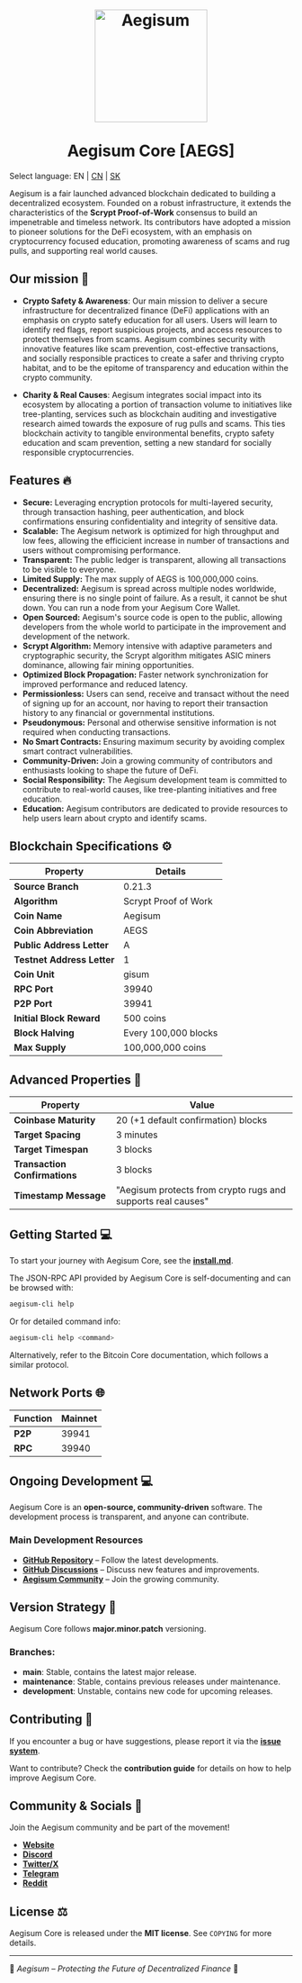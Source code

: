<h1 align="center">
<img src="https://aegisum.com/aegs.png" alt="Aegisum" width="200"/>
<br/><br/>
Aegisum Core [AEGS]
</h1>

Select language: EN | [CN](./README_zh_CN.md) | [SK](./README_sk_SK.md)

Aegisum is a fair launched advanced blockchain dedicated to building a decentralized ecosystem. Founded on a robust infrastructure, it extends the characteristics of the  **Scrypt Proof-of-Work** consensus to build an impenetrable and timeless network. Its contributors have adopted a mission to pioneer solutions for the DeFi ecosystem, with an emphasis on cryptocurrency focused education, promoting awareness of scams and rug pulls, and supporting real world causes.

## Our mission 🎯

- **Crypto Safety & Awareness**: Our main mission to deliver a secure infrastructure for decentralized finance (DeFi) applications with an emphasis on crypto satefy education for all users. Users will learn to identify red flags, report suspicious projects, and access resources to protect themselves from scams. Aegisum combines security with innovative features like scam prevention, cost-effective transactions, and socially responsible practices to create a safer and thriving crypto habitat, and to be the epitome of transparency and education within the crypto community.
  
- **Charity & Real Causes**: Aegisum integrates social impact into its ecosystem by allocating a portion of transaction volume to initiatives like tree-planting, services such as blockchain auditing and investigative research aimed towards the exposure of rug pulls and scams. This ties blockchain activity to tangible environmental benefits, crypto safety education and scam prevention, setting a new standard for socially responsible cryptocurrencies.
  
## Features 🔥

- **Secure:** Leveraging encryption protocols for multi-layered security, through transaction hashing, peer authentication, and block confirmations ensuring confidentiality and integrity of sensitive data.
- **Scalable:** The Aegisum network is optimized for high throughput and low fees, allowing the efficicient increase in number of transactions and users without compromising performance.
- **Transparent:** The public ledger is transparent, allowing all transactions to be visible to everyone.
- **Limited Supply:** The max supply of AEGS is 100,000,000 coins.
- **Decentralized:** Aegisum is spread across multiple nodes worldwide, ensuring there is no single point of failure. As a result, it cannot be shut down. You can run a node from your Aegisum Core Wallet.
- **Open Sourced:** Aegisum's source code is open to the public, allowing developers from the whole world to participate in the improvement and development of the network.
- **Scrypt Algorithm:** Memory intensive with adaptive parameters and cryptographic security, the Scrypt algorithm mitigates ASIC miners dominance, allowing fair mining opportunities.
- **Optimized Block Propagation:** Faster network synchronization for improved performance and reduced latency.
- **Permissionless:** Users can send, receive and transact without the need of signing up for an account, nor having to report their transaction history to any financial or governmental institutions.
- **Pseudonymous:** Personal and otherwise sensitive information is not required when conducting transactions.
- **No Smart Contracts:** Ensuring maximum security by avoiding complex smart contract vulnerabilities.
- **Community-Driven:** Join a growing community of contributors and enthusiasts looking to shape the future of DeFi.
- **Social Responsibility:** The Aegisum development team is committed to contribute to real-world causes, like tree-planting initiatives and free education.
- **Education:** Aegisum contributors are dedicated to provide resources to help users learn about crypto and identify scams.

## Blockchain Specifications ⚙️

| **Property**              | **Details**                   |
|---------------------------|--------------------------------|
| **Source Branch**        | 0.21.3                         |
| **Algorithm**            | Scrypt Proof of Work          |
| **Coin Name**            | Aegisum                        |
| **Coin Abbreviation**    | AEGS                           |
| **Public Address Letter** | A                             |
| **Testnet Address Letter** | 1                           |
| **Coin Unit**            | gisum                          |
| **RPC Port**             | 39940                          |
| **P2P Port**             | 39941                          |
| **Initial Block Reward**         | 500 coins              |
| **Block Halving**        | Every 100,000 blocks           |
| **Max Supply**         | 100,000,000 coins          |

## Advanced Properties 🚀

| **Property**             | **Value**                                              |
|--------------------------|------------------------------------------------------|
| **Coinbase Maturity**   | 20 (+1 default confirmation) blocks                 |
| **Target Spacing**      | 3 minutes                                           |
| **Target Timespan**     | 3 blocks                                            |
| **Transaction Confirmations** | 3 blocks                                     |
| **Timestamp Message**   | "Aegisum protects from crypto rugs and supports real causes" |

## Getting Started 💻

To start your journey with Aegisum Core, see the **[install.md](https://github.com/Aegisum/aegisum-core/blob/main/INSTALL.md)**.

The JSON-RPC API provided by Aegisum Core is self-documenting and can be browsed with:
```bash
aegisum-cli help
```
Or for detailed command info:
```bash
aegisum-cli help <command>
```
Alternatively, refer to the Bitcoin Core documentation, which follows a similar protocol.

## Network Ports 🌐

| **Function** | **Mainnet** |
|-------------|------------|
| **P2P**    | 39941      | 
| **RPC**    | 39940      | 

## Ongoing Development 💻

Aegisum Core is an **open-source, community-driven** software. The development process is transparent, and anyone can contribute.

### Main Development Resources
- **[GitHub Repository](https://github.com/Aegisum/aegisum-core)** – Follow the latest developments.
- **[GitHub Discussions](https://github.com/Aegisum/aegisum-core/discussions)** – Discuss new features and improvements.
- **[Aegisum Community](https://github.com/Aegisum/aegisum-core?tab=readme-ov-file#community--socials-)** – Join the growing community.

## Version Strategy 📌

Aegisum Core follows **major.minor.patch** versioning.

### Branches:
- **main**: Stable, contains the latest major release.
- **maintenance**: Stable, contains previous releases under maintenance.
- **development**: Unstable, contains new code for upcoming releases.

## Contributing 🤝

If you encounter a bug or have suggestions, please report it via the **[issue system](https://github.com/aegisum/aegisum-core/issues)**.

Want to contribute? Check the **contribution guide** for details on how to help improve Aegisum Core.

## Community & Socials 🐉

Join the Aegisum community and be part of the movement!

- **[Website](https://aegisum.com)**
- **[Discord](https://discord.gg/4E5caDKkeP)**
- **[Twitter/X](https://twitter.com/aegisum)**
- **[Telegram](https://t.me/aegisum)**
- **[Reddit](https://reddit.com/r/aegisum)**

## License ⚖️

Aegisum Core is released under the **MIT license**. See `COPYING` for more details.

---

🚀 *Aegisum – Protecting the Future of Decentralized Finance* 🚀

